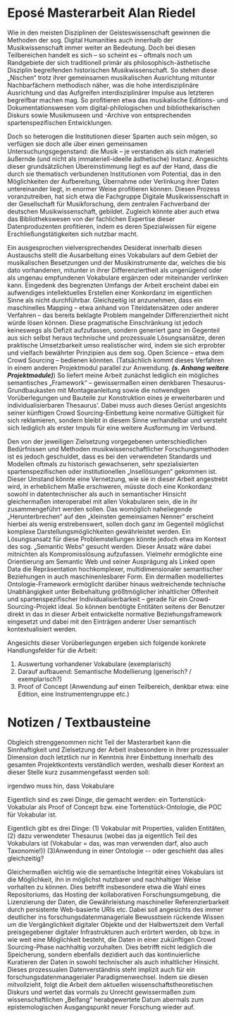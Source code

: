 # Eposé Masterarbeit Alan Riedel

Wie in den meisten Disziplinen der Geisteswissenschaft gewinnen die Methoden der sog. Digital Humanities auch innerhalb der Musikwissenschaft immer weiter an Bedeutung. Doch bei diesen Teilbereichen handelt es sich – so scheint es – oftmals noch um Randgebiete der sich traditionell primär als philosophisch-ästhetische Disziplin begreifenden historischen Musikwissenschaft. So stehen diese „Nischen“ trotz ihrer gemeinsamen musikalischen Ausrichtung mitunter Nachbarfächern methodisch näher, was die hohe interdisziplinäre Ausrichtung und das Aufgreifen interdisziplinärer Impulse aus letzteren begreifbar machen mag. So profitieren etwa das musikalische Editions- und Dokumentationswesen vom digital-philologischen und bibliothekarischen Diskurs sowie Musikmuseen und -Archive von entsprechenden spartenspezifischen Entwicklungen.

Doch so heterogen die Institutionen dieser Sparten auch sein mögen, so verfügen sie doch alle über einen gemeinsamen Untersuchungsgegenstand: die Musik – je verstanden als sich materiell äußernde (und nicht als immateriell-ideelle ästhetische) Instanz.
Angesichts dieser grundsätzlichen Übereinstimmung liegt es auf der Hand, dass die durch sie thematisch verbundenen Institutionen vom Potential, das in den Möglichkeiten der Aufbereitung, Übernahme oder Verlinkung ihrer Daten untereinander liegt, in enormer Weise profitieren können. Diesen Prozess voranzutreiben, hat sich etwa die Fachgruppe Digitale Musikwissenschaft in der Gesellschaft für Musikforschung, dem zentralen Fachverband der deutschen Musikwissenschaft, gebildet.
Zugleich könnte aber auch etwa das Bibliothekswesen von der fachlichen Expertise dieser Datenproduzenten profitieren, indem es deren Spezialwissen für eigene Erschließungstätigkeiten sich nutzbar macht.

Ein ausgesprochen vielversprechendes Desiderat innerhalb diesen Austauschs stellt die Ausarbeitung eines Vokabulars auf dem Gebiet der musikalischen Besetzungen und der Musikinstrumente dar, welches die bis dato vorhandenen, mitunter in ihrer Differenziertheit als ungenügend oder als ungenau empfundenen Vokabulare ergänzen oder miteinander verlinken kann.
Eingedenk des begrenzten Umfangs der Arbeit erscheint dabei ein aufwendiges intellektuelles Erstellen einer Konkordanz im eigentlichen Sinne als nicht durchführbar. Gleichzeitig ist anzunehmen, dass ein maschinelles Mapping – etwa anhand von Titeldatensätzen oder anderer Verfahren – das bereits beklagte Problem mangelnder Differenziertheit nicht würde lösen können. Diese pragmatische Einschränkung ist jedoch keineswegs als Defizit aufzufassen, sondern generiert ganz im Gegenteil aus sich selbst heraus technische und prozessuale Lösungsansätze, deren praktische Umsetzbarkeit umso realistischer wird, indem sie sich erprobter und vielfach bewährter Prinzipien aus dem sog. Open Science – etwa dem Crowd Sourcing – bedienen könnten. (Tatsächlich kommt dieses Verfahren in einem anderen Projektmodul parallel zur Anwendung. **_(s. Anhang weitere Projektmodule)_**)
So liefert meine Arbeit zunächst lediglich ein mögliches semantisches „Framework“ – gewissermaßen einen denkbaren Thesaurus-Grundbaukasten mit Montageanleitung sowie die notwendigen Vorüberlegungen und Bauteile zur Konstruktion eines je erweiterbaren und individualisierbaren Thesaurus’. Dabei muss auch dieses Gerüst angesichts seiner künftigen Crowd Sourcing-Einbettung keine normative Gültigkeit für sich reklamieren, sondern bleibt in diesem Sinne verhandelbar und versteht sich lediglich als erster Impuls für eine weitere Ausformung im Verbund.

Den von der jeweiligen Zielsetzung vorgegebenen unterschiedlichen Bedürfnissen und Methoden musikwissenschaftlicher Forschungsmethoden ist es jedoch geschuldet, dass es bei den verwendeten Standards und Modellen oftmals zu historisch gewachsenen, sehr spezialisierten spartenspezifischen oder institutionellen „Insellösungen“ gekommen ist. Dieser Umstand könnte eine Vernetzung, wie sie in dieser Arbeit angestrebt wird, in erheblichem Maße erschweren, müsste doch eine Konkordanz sowohl in datentechnischer als auch in semantischer Hinsicht gleichermaßen interoperabel mit allen Vokabularen sein, die in ihr zusammengeführt werden sollen. Das womöglich naheliegende „Herunterbrechen“ auf den „kleinsten gemeinsamen Nenner“ erscheint hierbei als wenig erstrebenswert, sollen doch ganz im Gegenteil möglichst komplexe Darstellungsmöglichkeiten gewährleistet werden.
Ein Lösungsansatz für diese Problemstellungen könnte jedoch etwa im Kontext des sog. „Semantic Webs“ gesucht werden. Dieser Ansatz wäre dabei mitnichten als Kompromisslösung aufzufassen. Vielmehr ermöglichte eine Orientierung am Semantic Web und seiner Ausprägung als Linked open Data die Repräsentation hochkomplexer, multidimensionaler semantischer Beziehungen in auch maschinenlesbarer Form. Ein dermaßen modelliertes Ontologie-Framework ermöglicht darüber hinaus weitreichende technische Unabhängigkeit unter Beibehaltung größtmöglicher inhaltlicher Offenheit und spartenspezifischer Individualisierbarkeit – gerade für ein Crowd-Sourcing-Projekt ideal. So können benötigte Entitäten seitens der Benutzer direkt in das in dieser Arbeit entwickelte normative Beziehungsframework eingesetzt und dabei mit den Einträgen anderer User semantisch kontextualisiert werden.

Angesichts dieser Vorüberlegungen ergeben sich folgende konkrete Handlungsfelder für die Arbeit:

1.  Auswertung vorhandener Vokabulare (exemplarisch)
2.  Darauf aufbauend: Semantische Modellierung (generisch? / exemplarisch?)
3.  Proof of Concept (Anwendung auf einen Teilbereich, denkbar etwa: eine Edition, eine Instrumentengruppe etc.)







# Notizen / Textbausteine

Obgleich strenggenommen nicht Teil der Masterarbeit kann die Sinnhaftigkeit und Zielsetzung der Arbeit insbesondere in ihrer prozessualer Dimension doch letztlich nur in Kenntnis ihrer Einbettung innerhalb des gesamten Projektkontexts verständlich werden, weshalb dieser Kontext an dieser Stelle kurz zusammengefasst werden soll:



irgendwo muss hin, dass Vokabulare

Eigentlich sind es zwei Dinge, die gemacht werden: ein Tortenstück-Vokabular als Proof of Concept bzw. eine Tortenstück-Ontologie, die POC für Vokabular ist.


Eigentlich gibt es drei Dinge: (1) Vokabular mit Properties, validen Entitäten, (2) dazu verwendeter Thesaurus (wobei das ja eigentlich Teil des Vokabulars ist (Vokabular = das, was man verwenden darf, also auch Taxonomie!)) (3)Anwendung in einer Ontologie -- oder geschieht das alles gleichzeitig?








Gleichermaßen wichtig wie die semantische Integrität eines Vokabulars ist die Möglichkeit, ihn in möglichst nutzbarer und nachhaltiger Weise vorhalten zu können. Dies betrifft insbesondere etwa die Wahl eines Repositoriums, das Hosting der kollaborativen Forschungsumgebung, die Lizenzierung der Daten, die Gewährleistung maschineller Referenzierbarkeit durch persistente Web-basierte URIs etc. Dabei soll angesichts des immer deutlicher ins forschungsdatenmanageriale Bewusstsein rückende Wissen um die Vergänglichkeit digitaler Objekte und der Halbwertszeit dem Verfall preisgegebener digitaler Infrastrukturen auch erörtert werden, ob bzw. in wie weit eine Möglichkeit besteht, die Daten in einer zukünftigen Crowd Sourcing-Phase nachhaltig vorzuhalten. Dies betrifft nicht lediglich die Speicherung, sondern ebenfalls dezidiert auch das kontinuierliche Kuratieren der Daten in sowohl technischer als auch inhaltlicher Hinsicht. Dieses prozessualen Datenverständnis steht implizit auch für ein forschungsdatenmanagerialer Paradigmenwechsel. Indem sie diesen mitvollzieht, folgt die Arbeit dem aktuellen wissenschaftstheoretischen Diskurs und wertet das vormals zu Unrecht gewissermaßen zum wissenschaftlichen „Beifang“ herabgewertete Datum abermals zum epistemologischen Ausgangspunkt neuer Forschung wieder auf.
